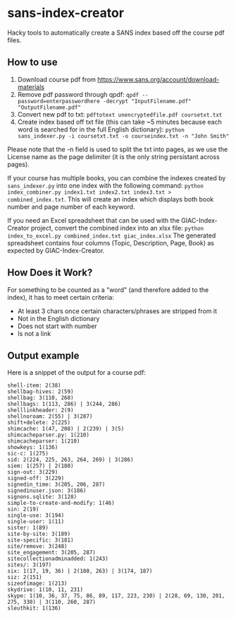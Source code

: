 # sans-index-creator
Hacky tools to automatically create a SANS index based off the course pdf files.

## How to use
1) Download course pdf from https://www.sans.org/account/download-materials
2) Remove pdf password through qpdf:
  `qpdf --password=enterpasswordhere -decrypt "InputFilename.pdf" "OutputFilename.pdf"`
3) Convert new pdf to txt:
  `pdftotext unencryptedfile.pdf coursetxt.txt`
4) Create index based off txt file (this can take ~5 minutes because each word is searched for in the full English dictionary):
  `python sans_indexer.py -i coursetxt.txt -o courseindex.txt -n "John Smith"`

Please note that the -n field is used to split the txt into pages, as we use the License name as the page delimiter (it is the only string persistant across pages).

If your course has multiple books, you can combine the indexes created by `sans_indexer.py` into one index with the following command:
`python index_combiner.py index1.txt index2.txt index3.txt > combined_index.txt`. This will create an index which displays both book number and page number of each keyword.

If you need an Excel spreadsheet that can be used with the GIAC-Index-Creator project, convert the combined index into an xlsx file:
  `python index_to_excel.py combined_index.txt giac_index.xlsx`
The generated spreadsheet contains four columns (Topic, Description, Page, Book) as expected by GIAC-Index-Creator.

## How Does it Work?
For something to be counted as a "word" (and therefore added to the index), it has to meet certain criteria:
* At least 3 chars once certain characters/phrases are stripped from it
* Not in the English dictionary
* Does not start with number
* Is not a link

## Output example
Here is a snippet of the output for a course pdf:
```
shell-item: 2(38)
shellbag-hives: 2(59)
shellbag: 3(110, 260)
shellbags: 1(113, 286) | 3(244, 286)
shelllinkheader: 2(9)
shellnoroam: 2(55) | 3(287)
shift+delete: 2(225)
shimcache: 1(47, 208) | 2(239) | 3(5)
shimcacheparser.py: 1(210)
shimcacheparser: 1(210)
showkeys: 1(136)
sic-c: 1(275)
sid: 2(224, 225, 263, 264, 269) | 3(286)
siem: 1(257) | 2(180)
sign-out: 3(229)
signed-off: 3(229)
signedin_time: 3(205, 206, 287)
signedinuser.json: 3(186)
signons.sqlite: 3(128)
simple-to-create-and-modify: 1(46)
sin: 2(19)
single-use: 3(194)
single-user: 1(11)
sister: 1(89)
site-by-site: 3(189)
site-specific: 3(181)
site/remove: 3(248)
site_engagement: 3(205, 287)
sitecollectionadminadded: 1(243)
sites/: 3(197)
six: 1(17, 19, 36) | 2(180, 263) | 3(174, 187)
siz: 2(151)
sizeofimage: 1(213)
skydrive: 1(10, 11, 231)
skype: 1(10, 36, 37, 75, 86, 89, 117, 223, 230) | 2(28, 69, 130, 201, 275, 330) | 3(110, 260, 287)
sleuthkit: 1(136)
```

